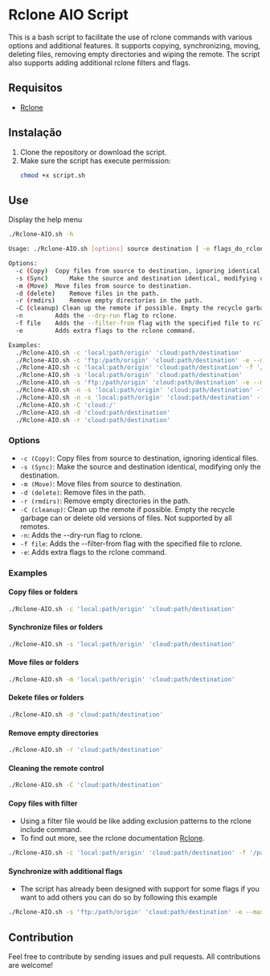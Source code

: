 # Rclone AIO Script

This is a bash script to facilitate the use of rclone commands with various options and additional features. It supports copying, synchronizing, moving, deleting files, removing empty directories and wiping the remote. The script also supports adding additional rclone filters and flags.

## Requisitos

- [Rclone](https://rclone.org/)

## Instalação

1. Clone the repository or download the script.
2. Make sure the script has execute permission:
    ```bash
    chmod +x script.sh
    ```
## Use

Display the help menu

```bash
./Rclone-AIO.sh -h
```

```bash
Usage: ./Rclone-AIO.sh [options] source destination [ -e flags_do_rclone]

Options:
  -c (Copy)	 Copy files from source to destination, ignoring identical files.
  -s (Sync) 	 Make the source and destination identical, modifying only the destination.
  -m (Move)	 Move files from source to destination.
  -d (delete)	 Remove files in the path.
  -r (rmdirs)	 Remove empty directories in the path.
  -C (cleanup) Clean up the remote if possible. Empty the recycle garbage can or delete old versions of files. Not supported by all remotes.
  -n 		 Adds the --dry-run flag to rclone.
  -f file	 Adds the --filter-from flag with the specified file to rclone.
  -e 		 Adds extra flags to the rclone command.

Examples:
  ./Rclone-AIO.sh -c 'local:path/origin' 'cloud:path/destination'
  ./Rclone-AIO.sh -c 'ftp:/path/origin' 'cloud:path/destination' -e --max-age=7d
  ./Rclone-AIO.sh -c 'local:path/origin' 'cloud:path/destination' -f '/path/to/filter.lst'
  ./Rclone-AIO.sh -s 'local:path/origin' 'cloud:path/destination'
  ./Rclone-AIO.sh -s 'ftp:/path/origin' 'cloud:path/destination' -e --max-age=7d
  ./Rclone-AIO.sh -n -s 'local:path/origin' 'cloud:path/destination' -f '/path/to/filter.lst'
  ./Rclone-AIO.sh -n -s 'local:path/origin' 'cloud:path/destination' -f '/path/to/filter.lst' -e --max-age=7d
  ./Rclone-AIO.sh -C 'cloud:/'
  ./Rclone-AIO.sh -d 'cloud:path/destination'
  ./Rclone-AIO.sh -r 'cloud:path/destination'

```

### Options

 - `-c (Copy)`:	Copy files from source to destination, ignoring identical files.
 - `-s (Sync)`: Make the source and destination identical, modifying only the destination.
 - `-m (Move)`:	Move files from source to destination.
 - `-d (delete)`: Remove files in the path.
 - `-r (rmdirs)`: Remove empty directories in the path.
 - `-C (cleanup)`: Clean up the remote if possible. Empty the recycle garbage can or delete old versions of files. Not supported by all remotes.
 - `-n`: Adds the --dry-run flag to rclone.
 - `-f file`: Adds the --filter-from flag with the specified file to rclone.
 - `-e`: Adds extra flags to the rclone command.

### Examples

#### Copy files or folders

```bash
./Rclone-AIO.sh -c 'local:path/origin' 'cloud:path/destination'
```

#### Synchronize files or folders

```bash
./Rclone-AIO.sh -s 'local:path/origin' 'cloud:path/destination'
```

#### Move files or folders

```bash
./Rclone-AIO.sh -m 'local:path/origin' 'cloud:path/destination'
```

#### Dekete files or folders

```bash
./Rclone-AIO.sh -d 'cloud:path/destination'
```

#### Remove empty directories

```bash
./Rclone-AIO.sh -r 'cloud:path/destination'
```

#### Cleaning the remote control

```bash
./Rclone-AIO.sh -C 'cloud:path/destination'
```

#### Copy files with filter

- Using a filter file would be like adding exclusion patterns to the rclone include command.
- To find out more, see the rclone documentation [Rclone](https://rclone.org/filtering/).
  
```bash
./Rclone-AIO.sh -c 'local:path/origin' 'cloud:path/destination' -f '/path/to/filter.lst'
```

#### Synchronize with additional flags

- The script has already been designed with support for some flags if you want to add others you can do so by following this example

```bash
./Rclone-AIO.sh -s 'ftp:/path/origin' 'cloud:path/destination' -e --max-age=7d
```

## Contribution

Feel free to contribute by sending issues and pull requests. All contributions are welcome!

